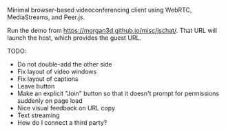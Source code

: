 Minimal browser-based videoconferencing client using WebRTC,
MediaStreams, and Peer.js.

Run the demo from https://morgan3d.github.io/misc/jschat/. That URL
will launch the host, which provides the guest URL.


TODO:

- Do not double-add the other side
- Fix layout of video windows
- Fix layout of captions
- Leave button
- Make an explicit "Join" button so that it doesn't prompt for permissions suddenly on page load
- Nice visual feedback on URL copy
- Text streaming
- How do I connect a third party?
